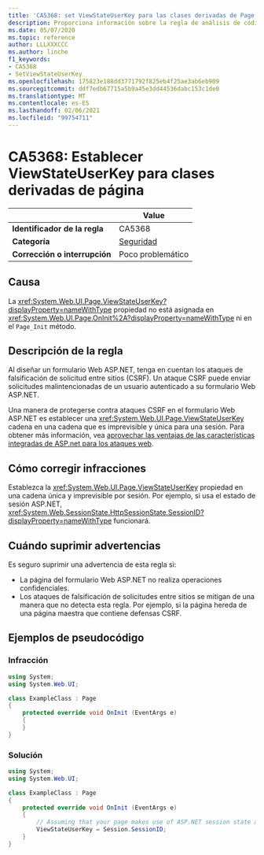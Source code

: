 ```yaml
---
title: 'CA5368: set ViewStateUserKey para las clases derivadas de Page (análisis de código)'
description: Proporciona información sobre la regla de análisis de código CA5368, incluidas las causas, cómo corregir las infracciones y cuándo suprimirlas.
ms.date: 05/07/2020
ms.topic: reference
author: LLLXXXCCC
ms.author: linche
f1_keywords:
- CA5368
- SetViewStateUserKey
ms.openlocfilehash: 175823e188dd3771792f825eb4f25ae3ab6eb909
ms.sourcegitcommit: ddf7edb67715a5b9a45e3dd44536dabc153c1de0
ms.translationtype: MT
ms.contentlocale: es-ES
ms.lasthandoff: 02/06/2021
ms.locfileid: "99754711"
---
```

# <a name="ca5368-set-viewstateuserkey-for-classes-derived-from-page"></a>CA5368: Establecer ViewStateUserKey para clases derivadas de página

| | Value |
|-|-|
| **Identificador de la regla** |CA5368|
| **Categoría** |[Seguridad](security-warnings.md)|
| **Corrección o interrupción** |Poco problemático|

## <a name="cause"></a>Causa

La <xref:System.Web.UI.Page.ViewStateUserKey?displayProperty=nameWithType> propiedad no está asignada en <xref:System.Web.UI.Page.OnInit%2A?displayProperty=nameWithType> ni en el `Page_Init` método.

## <a name="rule-description"></a>Descripción de la regla

Al diseñar un formulario Web ASP.NET, tenga en cuentan los ataques de falsificación de solicitud entre sitios (CSRF). Un ataque CSRF puede enviar solicitudes malintencionadas de un usuario autenticado a su formulario Web ASP.NET.

Una manera de protegerse contra ataques CSRF en el formulario Web ASP.NET es establecer una <xref:System.Web.UI.Page.ViewStateUserKey> cadena en una cadena que es imprevisible y única para una sesión. Para obtener más información, vea [aprovechar las ventajas de las características integradas de ASP.net para los ataques web](/previous-versions/dotnet/articles/ms972969(v=msdn.10)#viewstateuserkey).

## <a name="how-to-fix-violations"></a>Cómo corregir infracciones

Establezca la <xref:System.Web.UI.Page.ViewStateUserKey> propiedad en una cadena única y imprevisible por sesión. Por ejemplo, si usa el estado de sesión ASP.NET, <xref:System.Web.SessionState.HttpSessionState.SessionID?displayProperty=nameWithType> funcionará.

## <a name="when-to-suppress-warnings"></a>Cuándo suprimir advertencias

Es seguro suprimir una advertencia de esta regla si:

- La página del formulario Web ASP.NET no realiza operaciones confidenciales.
- Los ataques de falsificación de solicitudes entre sitios se mitigan de una manera que no detecta esta regla. Por ejemplo, si la página hereda de una página maestra que contiene defensas CSRF.

## <a name="pseudo-code-examples"></a>Ejemplos de pseudocódigo

### <a name="violation"></a>Infracción

```csharp
using System;
using System.Web.UI;

class ExampleClass : Page
{
    protected override void OnInit (EventArgs e)
    {
    }
}
```

### <a name="solution"></a>Solución

```csharp
using System;
using System.Web.UI;

class ExampleClass : Page
{
    protected override void OnInit (EventArgs e)
    {
        // Assuming that your page makes use of ASP.NET session state and the SessionID is stable.
        ViewStateUserKey = Session.SessionID;
    }
}
```
